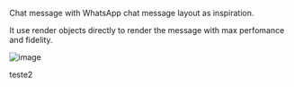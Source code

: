 Chat message with WhatsApp chat message layout as inspiration.

It use render objects directly to render the message with max perfomance and fidelity.

![image](https://github.com/gbtb16/whatsapp_chat_message_flutter/assets/69699209/69f066f6-e2a7-448f-80af-0c2c77ee15b6)

teste2

